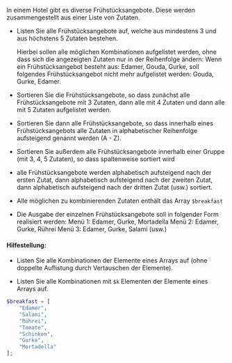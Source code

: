 In einem Hotel gibt es diverse Frühstücksangebote. Diese
werden zusammengestellt aus einer Liste von Zutaten. 
* Listen Sie alle Frühstücksangebote auf, welche aus mindestens 3
und aus höchstens 5 Zutaten bestehen. 

	Hierbei sollen alle möglichen Kombinationen aufgelistet werden, ohne dass sich
	die angezeigten Zutaten nur in der Reihenfolge ändern:
	Wenn ein Frühstücksangebot besteht aus: Edamer, Gouda, Gurke,
	soll folgendes Frühstücksangebot nicht mehr aufgelistet
	werden: Gouda, Gurke, Edamer.

* Sortieren Sie die Frühstücksangebote, so dass zunächst alle
Frühstücksangebote mit 3 Zutaten, dann alle mit 4 Zutaten
und dann alle mit 5 Zutaten aufgelistet werden. 

* Sortieren Sie dann alle Frühstücksangebote, so dass innerhalb eines Frühstücksangebots alle Zutaten in alphabetischer Reihenfolge
aufsteigend genannt werden (A - Z). 

* Sortieren Sie außerdem alle Frühstücksangebote innerhalb einer Gruppe (mit 3, 4, 5 Zutaten), so dass spaltenweise sortiert wird 

* alle Frühstücksangebote werden alphabetisch aufsteigend nach der
ersten Zutat, dann alphabetisch aufsteigend nach der zweiten
Zutat, dann alphabetisch aufsteigend nach der dritten Zutat
(usw.) sortiert.

* Alle möglichen zu kombinierenden Zutaten enthält das Array
`$breakfast`

* Die Ausgabe der einzelnen Frühstücksangebote soll in folgender
Form realisiert werden:
Menü 1: Edamer, Gurke, Mortadella
Menü 2: Edamer, Gurke, Rührei
Menü 3: Edamer, Gurke, Salami
(usw.)

#### Hilfestellung:
* Listen Sie alle Kombinationen der Elemente eines Arrays
auf (ohne doppelte Auflistung durch Vertauschen der Elemente).

* Listen Sie alle Kombinationen mit `$k` Elementen der Elemente
eines Arrays auf.

```php
$breakfast = [
	"Edamer",
	"Salami",
	"Rührei",
	"Tomate",
	"Schinken",
	"Gurke",
	"Mortadella"
];
```

